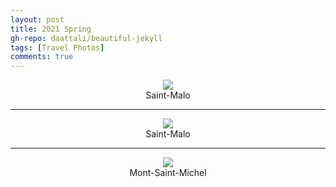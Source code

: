 ```yaml
---
layout: post
title: 2021 Spring
gh-repo: daattali/beautiful-jekyll
tags: [Travel Photos]
comments: true
---
```

<div align=center>
<img src="/assets/img/bretagne/oldcity.jpg"  />
</div>
<center>Saint-Malo</center>

___


<div align=center>
<img src="/assets/img/bretagne/seagull.jpg"  />
</div>
<center>Saint-Malo</center>

___


<div align=center>
<img src="/assets/img/bretagne/castle.jpg"  />
</div>
<center>Mont-Saint-Michel</center>


